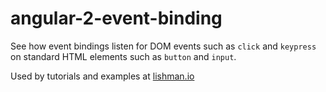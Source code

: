 # angular-2-event-binding

See how event bindings listen for DOM events such as `click` and `keypress` on
standard HTML elements such as `button` and `input`.

Used by tutorials and examples at [lishman.io](http://lishman.io)

